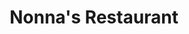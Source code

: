 ---
layout: case
name: nonna
title: Nonna's Restaurant
tagline: For the first project in the Google UX Design Professional Certificate program, I designed a seamless online ordering experience to encourage customer retention.
button: Mobile App
description: 
  - For a growing restaurant chain like Nonna’s with three locations throughout NYC, a **dedicated mobile app** seemed like a natural next step.
  - We aimed to provide its customers with a quick way to **easily order and pick up** fresh, high quality Italian dishes in the midst of their busy schedules.
nextPage:
  title: NYC's Best
  link: /cases/nycbest
overview:
  deliverable: Dedicated mobile app
  roles:
    - Concept
    - Research
    - Visuals
    - Interaction
  duration: Sept - Dec 2022
  tool: Figma
  problem: Finding a restaurant with **good food**, **loyalty discounts**, and **reliable order estimates** is challenging for customers with unpredictable schedules in NYC.
  solution:
    tag: Create a dedicated mobile app with...
    examples:
      - example: Quick Pickup Ordering
        image: solution1.svg
      - example: Loyalty Discounts
        image: solution2.svg
      - example: Reliable Order Estimates
        image: solution3.svg
research:
  description: To understand the users I was designing for and their needs, I conducted qualitative research through a **competitive audit**, **interviews**, **personas**, and **storyboarding**.
  questions:
    - Who are our users?
    - What are their goals?
    - In what context are they experiencing the app?
  target:
    description: The primary user group identified through my research was **working adults** and **families with unpredictable schedules** who don’t have time to meal prep.
  personas:
    - name: Arya
      age: 24
      job: Software engineer
      quote: "I always make the time to learn or try something new."
      image: portrait1.png
      goals:
        - Find underrated restaurants
        - Get promoted within a year
        - Learn something new every day
      needs:
        - Menu item pictures
        - Updated wait time
        - Online pickup ordering
    - name: Horace
      age: 45
      job: ER nurse
      quote: "I’m on my way to becoming my healthiest self so I can make my daughter proud."
      image: portrait2.png
      goals:
        - Save for daughter's education
        - Eat healthier meals
        - Prioritize hobbies and his daughter
      needs:
        - Dietary note option
        - Online pickup ordering
        - Live order tracking
  user_journey:
    title: Araya's User Journey
    image: user_journey.svg
  challenges:
    - No menu item pictures
    - No online order options
    - No estimate for order completion
  opportunities:
    - Optimize app for images
    - Provide order estimate times
    - Provide live order tracking
  competitive_analysis:
    summary: Next, I compared the **ordering experience** of existing competitors’ apps. I selected **two direct competitors** from the top App Store results for ‘Italian restaurant,’ along with an **indirect competitor** listed under the results for ‘restaurant.’
    competitors:
      - competitor1.png
      - competitor2.png
      - competitor3.png
    pain_points:
      - No single sign-on (SSO)
      - No special instructions option
ideation:
  summary: Using the **Crazy Eights exercise**, I sketched out different iterations of the homepage with these user pain points and improvement opportunities in mind.
  before: My initial sketches focused on **shortcuts to key user goals** featured on the homepage.
  after: For the refined version, I prioritized a **quick and easy ordering process** with offers, popular dishes, and favorites featured.
wireframes:
  summary: As the initial design phase continued, I created digital wireframes based on peer feedback and findings from the user research.
  images:
    - wireframe.png
testing:
  notes:
    - I conducted **two rounds of usability studies**.
    - Findings from the first study helped **guide** the designs from wireframes to mockups.
    - The second study used a high-fidelity prototype and revealed what aspects of the mockups needed **refining**.
  study_type: Unmoderated
  location: United States
  participants: 5 participants
  length: 20-30 minutes
  image: test.gif
  tests:
    - Sign up to create new account.
    - Select menu item and add to cart.
    - Complete checkout for pickup order.
    - Track progress of order. Return to home once order is complete.
  insights:
    - Users want easy access to the **full menu**
    - Users want to use **familiar navigation styles** (e.g. scrolling and searching) on the homepage
    - Users want to order with **as little steps** as possible
    - Users want easy access to **current and past orders**
final_designs:
  - title: Single Sign-On and 2FA
    summary: I provided single-sign on options for the most commonly used platforms, as well as two-factor authentication for a quicker login process.
    image: design1.gif
  - title: Loyalty Discounts
    summary: I added a popup to apply offers on the checkout page to encourage use of the app, as well as a quicker checkout process.
    image: design2.gif
  - title: Order Estimates
    summary: I provided two options, ‘ASAP’ and ‘Schedule,’ for pickup and delivery times for users with unpredictable schedules.
    image: design3.gif
  - title: Live Order Tracking
    summary: I added live order tracking, with each step of the process listed, so that users with busy schedules could time their pickup accurately.
    image: design4.gif
takeaways:
  summary: This was my **first portfolio project** in the Google UX Design certificate program, as well as my **first experience designing with Figma**. Throughout Courses 2-5, I began practicing and implementing the principles I was learning about. Watching my designs come to life and receiving user feedback was an **extremely rewarding and insightful process**.
  lessons:
    - lesson: Navigation
      learning: I learned that prioritizing the user means understanding the existing navigational patterns and information architecture that they are familiar with.
    - lesson: Accessibility
      learning: I learned that designing for people who use assistive technologies improves the user experience for all users through icons, bottom navigation bars, and an accessible color palette.
    - lesson: Labels
      learning: I learned that all button labels and CTAs should use language that is straightforward and understandable for users regardless of their familiarity with similar food ordering apps.
  next_steps:
    - Conduct a third usability study to evaluate whether the pain points users experienced have been effectively addressed
    - Conduct more user research to determine any new areas of need
---